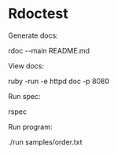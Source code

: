# Rdoctest

Generate docs:

rdoc --main README.md

View docs: 

ruby -run -e httpd doc -p 8080

Run spec:

rspec

Run program:

./run samples/order.txt